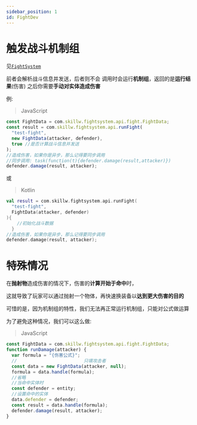 ```yaml
---
sidebar_position: 1
id: FightDev
---
```


# 触发战斗机制组

见[`FightSystem`](https://doc.skillw.com/attsystem/com/skillw/attsystem/api/AttributeSystemAPI.html)

前者会解析战斗信息并发送，后者则不会
调用时会运行**机制组**，返回的是**运行结果**(伤害)
之后你需要**手动对实体造成伤害**

例:

> JavaScript

```javascript
const FightData = com.skillw.fightsystem.api.fight.FightData;
const result = com.skillw.fightsystem.api.runFight(
  "test-fight",
  new FightData(attacker, defender),
  true //是否计算战斗信息并发送
);
//造成伤害，如果你是异步，那么记得要同步调用
//同步调用: task(function(t){defender.damage(result,attacker)})
defender.damage(result, attacker);
```

或

> Kotlin

```kotlin
val result = com.skillw.fightsystem.api.runFight(
  "test-fight",
  FightData(attacker, defender)
){
    //初始化战斗数据
  }
//造成伤害，如果你是异步，那么记得要同步调用
defender.damage(result, attacker);
```

# 特殊情况

在**抛射物**造成伤害的情况下，伤害的**计算开始于命中**时，

这就导致了玩家可以通过抛射一个物体，再快速换装备以**达到更大伤害的目的**

可惜的是，因为机制组的特性，我们无法再正常运行机制组，只能对公式做运算

为了避免这种情况，我们可以这么做:

> JavaScript

```javascript
const FightData = com.skillw.fightsystem.api.fight.FightData;
function runDamage(attacker) {
  var formula = "{伤害公式}";
  //                         只填攻击者
  const data = new FightData(attacker, null);
  formula = data.handle(formula);
  //省略
  //当命中实体时
  const defender = entity;
  //设置命中的实体
  data.defender = defender;
  const result = data.handle(formula);
  defender.damage(result, attacker);
}
```
